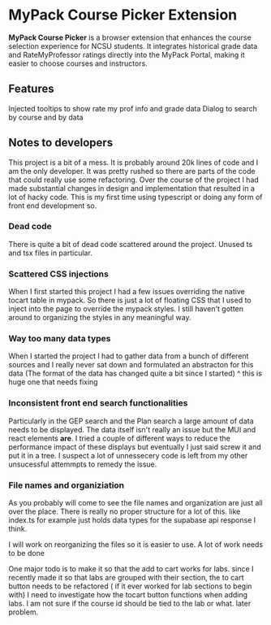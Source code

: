 # MyPack Course Picker Extension

**MyPack Course Picker** is a browser extension that enhances the course selection experience for NCSU students. It integrates historical grade data and RateMyProfessor ratings directly into the MyPack Portal, making it easier to choose courses and instructors.

## Features
Injected tooltips to show rate my prof info and grade data
Dialog to search by course and by data



## Notes to developers 
This project is a bit of a mess. It is probably around 20k lines of code and I am the only developer. It was pretty rushed so there are parts of the code that could really use some refactoring.
Over the course of the project I had made substantial changes in design and implementation that resulted in a lot of hacky code. This is my first time using typescript or doing any form of front end development so.

### Dead code
There is quite a bit of dead code scattered around the project. Unused ts and tsx files in particular. 


### Scattered CSS injections
When I first started this project I had a few issues overriding the native tocart table in mypack. So there is just a lot of floating CSS that I used to inject into the page to override the mypack styles.
I still haven't gotten around to organizing the styles in any meaningful way. 

### Way too many data types
When I started the project I had to gather data from a bunch of different sources and I really never sat down and formulated an abstracton for this data (The format of the data has changed quite a bit since I started)
^ this is huge one that needs fixing 

### Inconsistent front end search functionalities
Particularly in the GEP search and the Plan search a large amount of data needs to be displayed. The data itself isn't really an issue but the MUI and react elements **are**. I tried a couple of different ways to reduce the performance impact of these displays but eventually I just said screw it and put it in a tree. I suspect a lot of unnessecery code is left from my other unsucessful attemmpts to remedy the issue.

### File names and organiziation
As you probably will come to see the file names and organization are just all over the place. There is really no proper structure for a lot of this. like index.ts for example just holds data types for the supabase api response I think.

I will work on reorganizing the files so it is easier to use. A lot of work needs to be done

One major todo is to make it so that the add to cart works for labs. since I recently made it so that labs are grouped with their section, the to cart button needs to be refactored ( if it ever worked for lab sections to begin with)
I need to investigate how the tocart button functions when adding labs. I am not sure if the course id should be tied to the lab or what. later problem.
